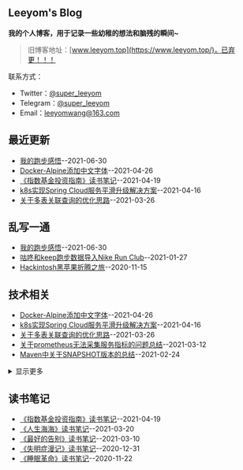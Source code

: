 ## Leeyom's Blog
**我的个人博客，用于记录一些幼稚的想法和脑残的瞬间~**
> 旧博客地址：[www.leeyom.top](https://www.leeyom.top/)，已弃更！！！

联系方式：
- Twitter：[@super_leeyom](https://twitter.com/super_leeyom)
- Telegram：[@super_leeyom](https://t.me/super_leeyom)
- Email：[leeyomwang@163.com](mailto:leeyomwang@163.com)
## 最近更新
- [我的跑步感悟](https://github.com/superleeyom/blog/issues/30)--2021-06-30
- [Docker-Alpine添加中文字体](https://github.com/superleeyom/blog/issues/29)--2021-04-26
- [《指数基金投资指南》读书笔记](https://github.com/superleeyom/blog/issues/28)--2021-04-19
- [k8s实现Spring Cloud服务平滑升级解决方案](https://github.com/superleeyom/blog/issues/27)--2021-04-16
- [关于多表关联查询的优化思路](https://github.com/superleeyom/blog/issues/26)--2021-03-26
## 乱写一通
- [我的跑步感悟](https://github.com/superleeyom/blog/issues/30)--2021-06-30
- [咕咚和keep跑步数据导入Nike Run Club](https://github.com/superleeyom/blog/issues/18)--2021-01-27
- [Hackintosh黑苹果折腾之旅](https://github.com/superleeyom/blog/issues/6)--2020-11-15
## 技术相关
- [Docker-Alpine添加中文字体](https://github.com/superleeyom/blog/issues/29)--2021-04-26
- [k8s实现Spring Cloud服务平滑升级解决方案](https://github.com/superleeyom/blog/issues/27)--2021-04-16
- [关于多表关联查询的优化思路](https://github.com/superleeyom/blog/issues/26)--2021-03-26
- [关于prometheus无法采集服务指标的问题总结](https://github.com/superleeyom/blog/issues/24)--2021-03-12
- [Maven中关于SNAPSHOT版本的总结](https://github.com/superleeyom/blog/issues/22)--2021-02-24
<details><summary>显示更多</summary>

- [为Git和Maven设置代理加速](https://github.com/superleeyom/blog/issues/20)--2021-02-04
- [GitHub Actions 实战之监控梯子流量](https://github.com/superleeyom/blog/issues/19)--2021-02-01
- [redis大key内存分析](https://github.com/superleeyom/blog/issues/17)--2021-01-19
- [主流分布式id方案总结](https://github.com/superleeyom/blog/issues/16)--2021-01-10
- [常用linux进程查询命令](https://github.com/superleeyom/blog/issues/15)--2021-01-03
- [关于Redis缓存穿透、缓存雪崩、缓存击穿问题探究](https://github.com/superleeyom/blog/issues/13)--2020-12-23
- [5分钟快速理解Redis的内存回收机制](https://github.com/superleeyom/blog/issues/12)--2020-12-16
- [同一浏览器不同用户登录冲突问题探究](https://github.com/superleeyom/blog/issues/11)--2020-12-13
- [GitHub Actions 实战之Chrome书签同步](https://github.com/superleeyom/blog/issues/10)--2020-12-07
- [5分钟快速理解Redis的持久化](https://github.com/superleeyom/blog/issues/9)--2020-12-02
- [基于Docker实现nginx-keepalived双机热备机制](https://github.com/superleeyom/blog/issues/8)--2020-11-23
- [nginx负载均衡原理之ip_hash哈希算法探究](https://github.com/superleeyom/blog/issues/5)--2020-11-05
- [nginx基础指令及初始配置解析](https://github.com/superleeyom/blog/issues/4)--2020-10-20
- [白话解说之 BIO、NIO、AIO、异步阻塞的区别](https://github.com/superleeyom/blog/issues/3)--2020-10-17
- [Java8函数式编程中比较实用的操作语法](https://github.com/superleeyom/blog/issues/2)--2020-10-09
- [Java泛型的回顾之旅](https://github.com/superleeyom/blog/issues/1)--2020-10-09
</details>

## 读书笔记
- [《指数基金投资指南》读书笔记](https://github.com/superleeyom/blog/issues/28)--2021-04-19
- [《人生海海》读书笔记](https://github.com/superleeyom/blog/issues/25)--2021-03-20
- [《最好的告别》读书笔记](https://github.com/superleeyom/blog/issues/23)--2021-03-10
- [《失明症漫记》读书笔记](https://github.com/superleeyom/blog/issues/14)--2020-12-31
- [《睡眠革命》读书笔记](https://github.com/superleeyom/blog/issues/7)--2020-11-22
